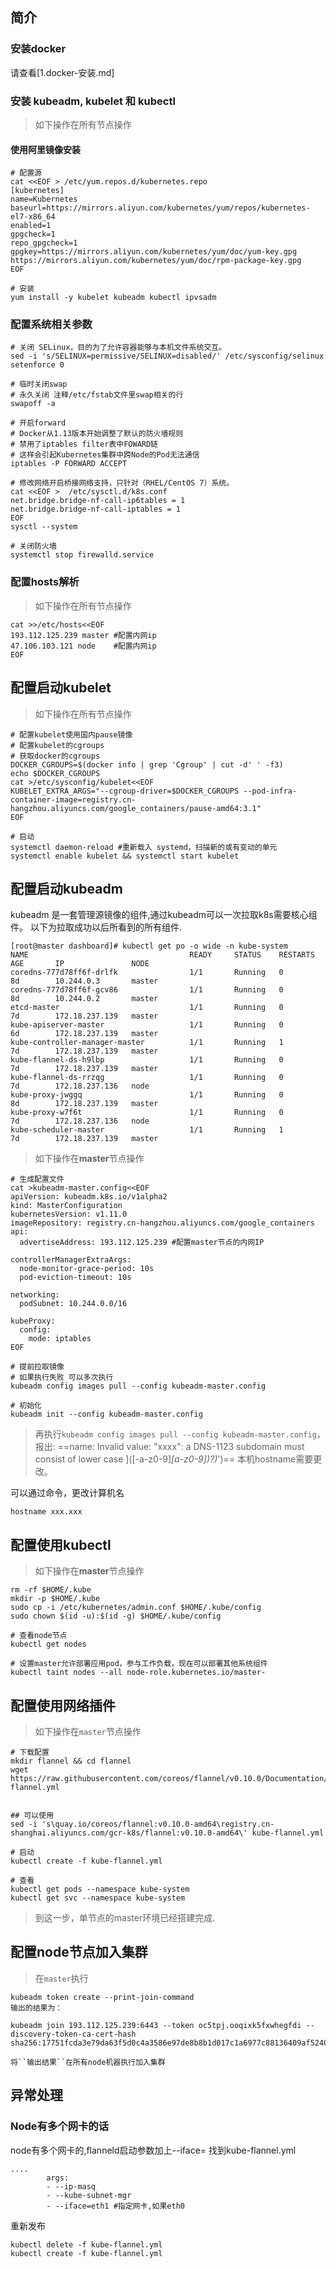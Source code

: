 ## 简介

### 安装docker
请查看[1.docker-安装.md]

### 安装 kubeadm, kubelet 和 kubectl
   >如下操作在所有节点操作

#### 使用阿里镜像安装
```shell
# 配置源
cat <<EOF > /etc/yum.repos.d/kubernetes.repo
[kubernetes]
name=Kubernetes
baseurl=https://mirrors.aliyun.com/kubernetes/yum/repos/kubernetes-el7-x86_64
enabled=1
gpgcheck=1
repo_gpgcheck=1
gpgkey=https://mirrors.aliyun.com/kubernetes/yum/doc/yum-key.gpg https://mirrors.aliyun.com/kubernetes/yum/doc/rpm-package-key.gpg
EOF

# 安装
yum install -y kubelet kubeadm kubectl ipvsadm
```

### 配置系统相关参数
```
# 关闭 SELinux，目的为了允许容器能够与本机文件系统交互。
sed -i 's/SELINUX=permissive/SELINUX=disabled/' /etc/sysconfig/selinux
setenforce 0

# 临时关闭swap
# 永久关闭 注释/etc/fstab文件里swap相关的行
swapoff -a

# 开启forward
# Docker从1.13版本开始调整了默认的防火墙规则
# 禁用了iptables filter表中FOWARD链
# 这样会引起Kubernetes集群中跨Node的Pod无法通信
iptables -P FORWARD ACCEPT

# 修改网络开启桥接网络支持，只针对（RHEL/CentOS 7）系统。
cat <<EOF >  /etc/sysctl.d/k8s.conf
net.bridge.bridge-nf-call-ip6tables = 1
net.bridge.bridge-nf-call-iptables = 1
EOF
sysctl --system

# 关闭防火墙
systemctl stop firewalld.service
```

### 配置hosts解析
> 如下操作在所有节点操作
```
cat >>/etc/hosts<<EOF
193.112.125.239 master #配置内网ip
47.106.103.121 node    #配置内网ip
EOF
```

## 配置启动kubelet
> 如下操作在所有节点操作
```
# 配置kubelet使用国内pause镜像
# 配置kubelet的cgroups
# 获取docker的cgroups
DOCKER_CGROUPS=$(docker info | grep 'Cgroup' | cut -d' ' -f3)
echo $DOCKER_CGROUPS
cat >/etc/sysconfig/kubelet<<EOF
KUBELET_EXTRA_ARGS="--cgroup-driver=$DOCKER_CGROUPS --pod-infra-container-image=registry.cn-hangzhou.aliyuncs.com/google_containers/pause-amd64:3.1"
EOF

# 启动
systemctl daemon-reload #重新载入 systemd，扫描新的或有变动的单元
systemctl enable kubelet && systemctl start kubelet
```

## 配置启动kubeadm 
kubeadm 是一套管理源镜像的组件,通过kubeadm可以一次拉取k8s需要核心组件。
以下为拉取成功以后所看到的所有组件.

```shell
[root@master dashboard]# kubectl get po -o wide -n kube-system
NAME                                    READY     STATUS    RESTARTS   AGE       IP               NODE
coredns-777d78ff6f-drlfk                1/1       Running   0          8d        10.244.0.3       master
coredns-777d78ff6f-gcv86                1/1       Running   0          8d        10.244.0.2       master
etcd-master                             1/1       Running   0          7d        172.18.237.139   master
kube-apiserver-master                   1/1       Running   0          6d        172.18.237.139   master
kube-controller-manager-master          1/1       Running   1          7d        172.18.237.139   master
kube-flannel-ds-h9lbp                   1/1       Running   0          7d        172.18.237.139   master
kube-flannel-ds-rrzqg                   1/1       Running   0          7d        172.18.237.136   node
kube-proxy-jwggq                        1/1       Running   0          8d        172.18.237.139   master
kube-proxy-w7f6t                        1/1       Running   0          7d        172.18.237.136   node
kube-scheduler-master                   1/1       Running   1          7d        172.18.237.139   master
```
> 如下操作在**master**节点操作
```shell
# 生成配置文件
cat >kubeadm-master.config<<EOF
apiVersion: kubeadm.k8s.io/v1alpha2
kind: MasterConfiguration
kubernetesVersion: v1.11.0
imageRepository: registry.cn-hangzhou.aliyuncs.com/google_containers
api:
  advertiseAddress: 193.112.125.239 #配置master节点的内网IP

controllerManagerExtraArgs:
  node-monitor-grace-period: 10s
  pod-eviction-timeout: 10s

networking:
  podSubnet: 10.244.0.0/16
  
kubeProxy:
  config:
    mode: iptables
EOF

# 提前拉取镜像
# 如果执行失败 可以多次执行
kubeadm config images pull --config kubeadm-master.config

# 初始化
kubeadm init --config kubeadm-master.config
```
> 再执行``kubeadm config images pull --config kubeadm-master.config``，报出:
==name: Invalid value: "xxxx": a DNS-1123 subdomain must consist of lower case ]([-a-z0-9]*[a-z0-9])?)*')==
本机hostname需要更改。

可以通过命令，更改计算机名
```
hostname xxx.xxx
```

## 配置使用kubectl
> 如下操作在**master**节点操作
```
rm -rf $HOME/.kube
mkdir -p $HOME/.kube
sudo cp -i /etc/kubernetes/admin.conf $HOME/.kube/config
sudo chown $(id -u):$(id -g) $HOME/.kube/config

# 查看node节点
kubectl get nodes

# 设置master允许部署应用pod，参与工作负载，现在可以部署其他系统组件
kubectl taint nodes --all node-role.kubernetes.io/master-
```

## 配置使用网络插件
> 如下操作在``master``节点操作
```
# 下载配置
mkdir flannel && cd flannel
wget https://raw.githubusercontent.com/coreos/flannel/v0.10.0/Documentation/kube-flannel.yml


## 可以使用
sed -i 's\quay.io/coreos/flannel:v0.10.0-amd64\registry.cn-shanghai.aliyuncs.com/gcr-k8s/flannel:v0.10.0-amd64\' kube-flannel.yml

# 启动
kubectl create -f kube-flannel.yml

# 查看
kubectl get pods --namespace kube-system
kubectl get svc --namespace kube-system
```

> 到这一步，单节点的master环境已经搭建完成.

## 配置node节点加入集群
> 在``master``执行
```
kubeadm token create --print-join-command
输出的结果为：

kubeadm join 193.112.125.239:6443 --token oc5tpj.ooqixk5fxwhegfdi --discovery-token-ca-cert-hash sha256:17751fcda3e79da63f5d0c4a3586e97de8b8b1d017c1a6977c88136409af5240

将``输出结果``在所有node机器执行加入集群
```


## 异常处理
### Node有多个网卡的话
node有多个网卡的,flanneld启动参数加上--iface=<iface-name>
找到kube-flannel.yml
```shell
....
        args:
        - --ip-masq
        - --kube-subnet-mgr
        - --iface=eth1 #指定网卡,如果eth0
```
重新发布
```shell
kubectl delete -f kube-flannel.yml
kubectl create -f kube-flannel.yml
```